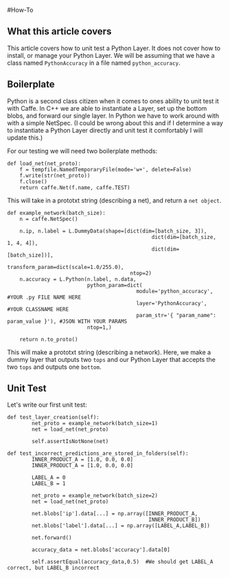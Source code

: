 #How-To

## What this article covers

This article covers how to unit test a Python Layer. It does not cover how to install, or manage your Python Layer. We will be assuming that we have a class named `PythonAccuracy` in a file named `python_accuracy`.


## Boilerplate

Python is a second class citizen when it comes to ones ability to unit test it with Caffe. In C++ we are able to instantiate a Layer, set up the bottom blobs, and forward our single layer. In Python we have to work around with with a simple NetSpec. (I could be wrong about this and if I determine a way to instantiate a Python Layer directly and unit test it comfortably I will update this.)

For our testing we will need two boilerplate methods:

```
def load_net(net_proto):
    f = tempfile.NamedTemporaryFile(mode='w+', delete=False)
    f.write(str(net_proto))
    f.close()
    return caffe.Net(f.name, caffe.TEST)
```

This will take in a prototxt string (describing a net), and return a `net object`.

```
def example_network(batch_size):
    n = caffe.NetSpec()

    n.ip, n.label = L.DummyData(shape=[dict(dim=[batch_size, 3]),
                                               dict(dim=[batch_size, 1, 4, 4]),
                                               dict(dim=[batch_size])],
                                        transform_param=dict(scale=1.0/255.0),
                                        ntop=2)
    n.accuracy = L.Python(n.label, n.data,
                          python_param=dict(
                                          module='python_accuracy',    #YOUR .py FILE NAME HERE
                                          layer='PythonAccuracy',      #YOUR CLASSNAME HERE
                                          param_str='{ "param_name": param_value }'), #JSON WITH YOUR PARAMS
                          ntop=1,)

    return n.to_proto()
```

This will make a prototxt string (describing a network). Here, we make a dummy layer that outputs two `tops` and our Python Layer that accepts the two `tops` and outputs one `bottom`.

## Unit Test

Let's write our first unit test:

```
def test_layer_creation(self):
        net_proto = example_network(batch_size=1)
        net = load_net(net_proto)
        
        self.assertIsNotNone(net)

def test_incorrect_predictions_are_stored_in_folders(self):
        INNER_PRODUCT_A = [1.0, 0.0, 0.0]
        INNER_PRODUCT_A = [1.0, 0.0, 0.0]

        LABEL_A = 0
        LABEL_B = 1

        net_proto = example_network(batch_size=2)
        net = load_net(net_proto)

        net.blobs['ip'].data[...] = np.array([INNER_PRODUCT_A,
                                              INNER_PRODUCT_B])
        net.blobs['label'].data[...] = np.array([LABEL_A,LABEL_B])

        net.forward()

        accuracy_data = net.blobs['accuracy'].data[0]
        
        self.assertEqual(accuracy_data,0.5)  #We should get LABEL_A correct, but LABEL_B incorrect
```